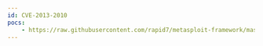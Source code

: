 ```yaml
---
id: CVE-2013-2010
pocs:
    - https://raw.githubusercontent.com/rapid7/metasploit-framework/master/modules/exploits/unix/webapp/wp_total_cache_exec.rb
---
```

